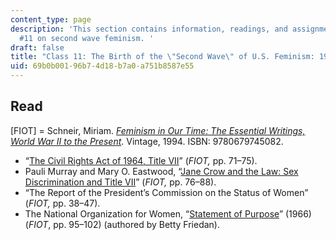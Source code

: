 ```yaml
---
content_type: page
description: 'This section contains information, readings, and assignments for class
  #11 on second wave feminism. '
draft: false
title: "Class 11: The Birth of the \"Second Wave\" of U.S. Feminism: 1960\u201366"
uid: 69b0b001-96b7-4d18-b7a0-a751b8587e55
---
```

## Read

\[FIOT\] = Schneir, Miriam. [*Feminism in Our Time: The Essential Writings, World War II to the Present*](https://www.goodreads.com/book/show/125746.Feminism_in_Our_Time). Vintage, 1994. ISBN: 9780679745082.

- “[The Civil Rights Act of 1964, Title VII](https://www.eeoc.gov/statutes/title-vii-civil-rights-act-1964)” (*FIOT,* pp. 71–75).
- Pauli Murray and Mary O. Eastwood, “[Jane Crow and the Law: Sex Discrimination and Title VII](https://documents.alexanderstreet.com/d/1000687209)” (*FIOT,* pp. 76–88).
- “The Report of the President’s Commission on the Status of Women” (*FIOT,* pp. 38–47).
- The National Organization for Women, “[Statement of Purpose](https://now.org/about/history/statement-of-purpose/)” (1966) (*FIOT*, pp. 95–102) (authored by Betty Friedan).